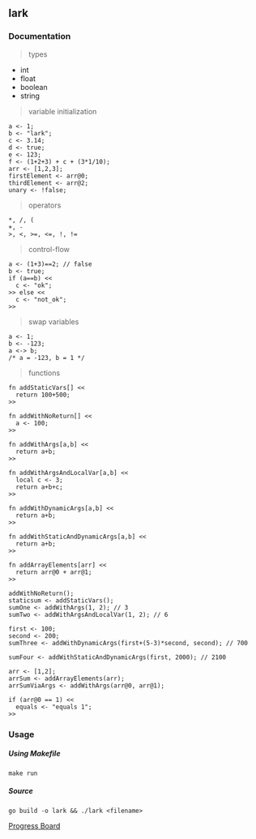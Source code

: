 ## lark
> 

### Documentation
> types

- int
- float
- boolean
- string

> variable initialization

```
a <- 1;
b <- "lark";
c <- 3.14;
d <- true;
e <- 123;
f <- (1+2+3) + c + (3*1/10);
arr <- [1,2,3];
firstElement <- arr@0;
thirdElement <- arr@2;
unary <- !false;
```

> operators

```
*, /, (
+, -
>, <, >=, <=, !, !=
```

> control-flow

```
a <- (1+3)==2; // false
b <- true;
if (a==b) <<
  c <- "ok";
>> else <<
  c <- "not_ok";
>>
```

> swap variables

```
a <- 1;
b <- -123;
a <-> b;
/* a = -123, b = 1 */
```

> functions

```
fn addStaticVars[] <<
  return 100+500;
>>

fn addWithNoReturn[] <<
  a <- 100;
>>

fn addWithArgs[a,b] <<
  return a+b;
>>

fn addWithArgsAndLocalVar[a,b] <<
  local c <- 3;
  return a+b+c;
>>

fn addWithDynamicArgs[a,b] <<
  return a+b;
>>

fn addWithStaticAndDynamicArgs[a,b] <<
  return a+b;
>>

fn addArrayElements[arr] <<
  return arr@0 + arr@1;
>>

addWithNoReturn();
staticsum <- addStaticVars();
sumOne <- addWithArgs(1, 2); // 3
sumTwo <- addWithArgsAndLocalVar(1, 2); // 6

first <- 100;
second <- 200;
sumThree <- addWithDynamicArgs(first+(5-3)*second, second); // 700

sumFour <- addWithStaticAndDynamicArgs(first, 2000); // 2100

arr <- [1,2];
arrSum <- addArrayElements(arr);
arrSumViaArgs <- addWithArgs(arr@0, arr@1);

if (arr@0 == 1) <<
  equals <- "equals 1";
>>
```

### Usage
##### Using Makefile
`make run`

##### Source
`go build -o lark && ./lark <filename>`

[Progress Board](https://trello.com/b/1qAWAjZS/lark)
